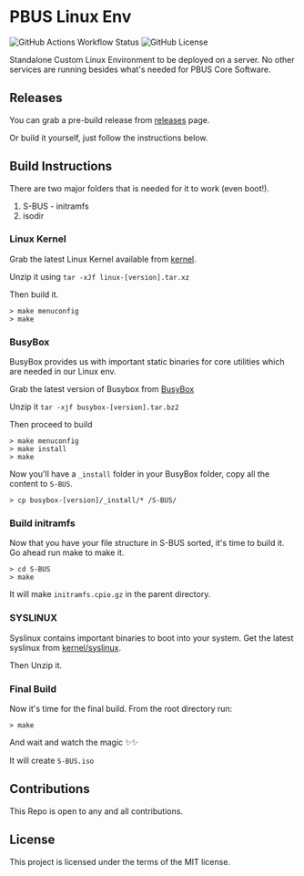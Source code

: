 # PBUS Linux Env
![GitHub Actions Workflow Status](https://img.shields.io/github/actions/workflow/status/MrPrinceRawat/PBUS-Linux-Env/rust.yml)
![GitHub License](https://img.shields.io/github/license/MrPrinceRawat/PBUS-Linux-Env)

Standalone Custom Linux Environment to be deployed on a server. No other services are running besides what's needed for PBUS Core Software. 

## Releases
You can grab a pre-build release from [releases](https://github.com/MrPrinceRawat/PBUS-Linux-Env/releases) page. 

Or build it yourself, just follow the instructions below.

## Build Instructions
There are two major folders that is needed for it to work (even boot!).
1. S-BUS - initramfs
2. isodir

### Linux Kernel
Grab the latest Linux Kernel available from [kernel](https://kernel.org/).

Unzip it using ``` tar -xJf linux-[version].tar.xz ```

Then build it.
```
> make menuconfig
> make
```

### BusyBox
BusyBox provides us with important static binaries for core utilities which are needed in our Linux env.

Grab the latest version of Busybox from [BusyBox](https://busybox.net/)

Unzip it ```tar -xjf busybox-[version].tar.bz2```

Then proceed to build
```
> make menuconfig
> make install
> make
```

Now you'll have a ```_install``` folder in your BusyBox folder, copy all the content to ```S-BUS```.
```
> cp busybox-[version]/_install/* /S-BUS/
```

### Build initramfs
Now that you have your file structure in S-BUS sorted, it's time to build it. Go ahead run make to make it.
```
> cd S-BUS
> make
```
It will make ```initramfs.cpio.gz``` in the parent directory.

### SYSLINUX
Syslinux contains important binaries to boot into your system. Get the latest syslinux from [kernel/syslinux](https://mirrors.edge.kernel.org/pub/linux/utils/boot/syslinux/).

Then Unzip it.

### Final Build
Now it's time for the final build. From the root directory run:
```
> make
```
And wait and watch the magic ✨✨

It will create ```S-BUS.iso```

## Contributions
This Repo is open to any and all contributions.

## License
This project is licensed under the terms of the MIT license.









